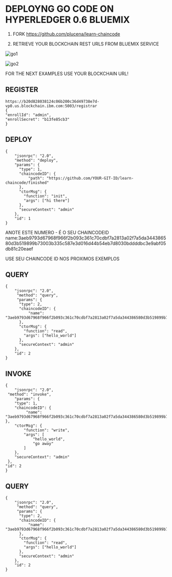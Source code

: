 
# DEPLOYNG GO CODE ON HYPERLEDGER 0.6 BLUEMIX


1. FORK  https://github.com/plucena/learn-chaincode


2. RETRIEVE YOUR BLOCKCHAIN REST URLS FROM BLUEMIX SERVICE

![go1](https://github.com/plucena/hyperledger/blob/master/labs/lab06-deploy-go-bluemix/img/img1.png)

![go2](https://github.com/plucena/hyperledger/blob/master/labs/lab06-deploy-go-bluemix/img/img2.png)


FOR THE NEXT EXAMPLES USE YOUR BLOCKCHAIN URL!


REGISTER
--------
	https://b20d828038124c06b200c36d49738e7d-vp0.us.blockchain.ibm.com:5003/registrar
	{
  	"enrollId": "admin",
  	"enrollSecret": "b13fe85cb3"
	}


DEPLOY
------
	{
      	"jsonrpc": "2.0",
      	"method": "deploy",
      	"params": {
          "type": 1,
          "chaincodeID": {
              "path": "https://github.com/YOUR-GIT-ID/learn-chaincode/finished"
          },
          "ctorMsg": {
            "function": "init",
      		"args": ["hi there"]
          },
          "secureContext": "admin"
      	},
      	"id": 1
  	}

ANOTE ESTE NUMERO - É O SEU CHAINCODEID
name:3aeb9793d67968f966f2b093c361c70cdbf7a2813a02f7a5da344386580d3b519899b73003b335c587e3d016d44b54eb7d8030bddddbc3e9abf05db81c20eaef

USE SEU CHAINCODE ID NOS PROXIMOS EXEMPLOS


QUERY
------
	{
      	"jsonrpc": "2.0",
     	 "method": "query",
     	 "params": {
          "type": 2,
          "chaincodeID": {
              "name": "3aeb9793d67968f966f2b093c361c70cdbf7a2813a02f7a5da344386580d3b519899b73003b335c587e3d016d44b54eb7d8030bddddbc3e9abf05db81c20eaef"
          },
          "ctorMsg": {
			"function": "read",
      		"args": ["hello_world"]
      	  },
          "secureContext": "admin"
       	},
      	"id": 2
  	}
  
  
INVOKE
------
	{
    	"jsonrpc": "2.0",
   	 "method": "invoke",
    	"params": {
        "type": 1,
        "chaincodeID": {
 			 "name": "3aeb9793d67968f966f2b093c361c70cdbf7a2813a02f7a5da344386580d3b519899b73003b335c587e3d016d44b54eb7d8030bddddbc3e9abf05db81c20eaef"        },
        "ctorMsg": {
            "function": "write",
            "args": [
                "hello_world",
                "go away"
            ]
        },
        "secureContext": "admin"
   	 },
	"id": 2
  	}




QUERY
------
	{
      	"jsonrpc": "2.0",
     	 "method": "query",
     	 "params": {
          "type": 2,
          "chaincodeID": {
              "name": "3aeb9793d67968f966f2b093c361c70cdbf7a2813a02f7a5da344386580d3b519899b73003b335c587e3d016d44b54eb7d8030bddddbc3e9abf05db81c20eaef"
          },
          "ctorMsg": {
			"function": "read",
      		"args": ["hello_world"]
      	  },
          "secureContext": "admin"
       	},
      	"id": 2
  	}
  

